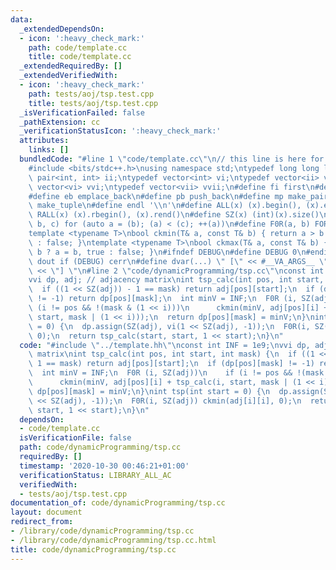 ```yaml
---
data:
  _extendedDependsOn:
  - icon: ':heavy_check_mark:'
    path: code/template.cc
    title: code/template.cc
  _extendedRequiredBy: []
  _extendedVerifiedWith:
  - icon: ':heavy_check_mark:'
    path: tests/aoj/tsp.test.cpp
    title: tests/aoj/tsp.test.cpp
  _isVerificationFailed: false
  _pathExtension: cc
  _verificationStatusIcon: ':heavy_check_mark:'
  attributes:
    links: []
  bundledCode: "#line 1 \"code/template.cc\"\n// this line is here for a reason\n\
    #include <bits/stdc++.h>\nusing namespace std;\ntypedef long long ll;\ntypedef\
    \ pair<int, int> ii;\ntypedef vector<int> vi;\ntypedef vector<ii> vii;\ntypedef\
    \ vector<vi> vvi;\ntypedef vector<vii> vvii;\n#define fi first\n#define se second\n\
    #define eb emplace_back\n#define pb push_back\n#define mp make_pair\n#define mt\
    \ make_tuple\n#define endl '\\n'\n#define ALL(x) (x).begin(), (x).end()\n#define\
    \ RALL(x) (x).rbegin(), (x).rend()\n#define SZ(x) (int)(x).size()\n#define FOR(a,\
    \ b, c) for (auto a = (b); (a) < (c); ++(a))\n#define F0R(a, b) FOR (a, 0, (b))\n\
    template <typename T>\nbool ckmin(T& a, const T& b) { return a > b ? a = b, true\
    \ : false; }\ntemplate <typename T>\nbool ckmax(T& a, const T& b) { return a <\
    \ b ? a = b, true : false; }\n#ifndef DEBUG\n#define DEBUG 0\n#endif\n#define\
    \ dout if (DEBUG) cerr\n#define dvar(...) \" [\" << #__VA_ARGS__ \": \" << (__VA_ARGS__)\
    \ << \"] \"\n#line 2 \"code/dynamicProgramming/tsp.cc\"\nconst int INF = 1e9;\n\
    vvi dp, adj; // adjacency matrix\nint tsp_calc(int pos, int start, int mask) {\n\
    \  if ((1 << SZ(adj)) - 1 == mask) return adj[pos][start];\n  if (dp[pos][mask]\
    \ != -1) return dp[pos][mask];\n  int minV = INF;\n  F0R (i, SZ(adj))\n    if\
    \ (i != pos && !(mask & (1 << i)))\n      ckmin(minV, adj[pos][i] + tsp_calc(i,\
    \ start, mask | (1 << i)));\n  return dp[pos][mask] = minV;\n}\nint tsp(int start\
    \ = 0) {\n  dp.assign(SZ(adj), vi(1 << SZ(adj), -1));\n  F0R(i, SZ(adj)) ckmin(adj[i][i],\
    \ 0);\n  return tsp_calc(start, start, 1 << start);\n}\n"
  code: "#include \"../template.hh\"\nconst int INF = 1e9;\nvvi dp, adj; // adjacency\
    \ matrix\nint tsp_calc(int pos, int start, int mask) {\n  if ((1 << SZ(adj)) -\
    \ 1 == mask) return adj[pos][start];\n  if (dp[pos][mask] != -1) return dp[pos][mask];\n\
    \  int minV = INF;\n  F0R (i, SZ(adj))\n    if (i != pos && !(mask & (1 << i)))\n\
    \      ckmin(minV, adj[pos][i] + tsp_calc(i, start, mask | (1 << i)));\n  return\
    \ dp[pos][mask] = minV;\n}\nint tsp(int start = 0) {\n  dp.assign(SZ(adj), vi(1\
    \ << SZ(adj), -1));\n  F0R(i, SZ(adj)) ckmin(adj[i][i], 0);\n  return tsp_calc(start,\
    \ start, 1 << start);\n}\n"
  dependsOn:
  - code/template.cc
  isVerificationFile: false
  path: code/dynamicProgramming/tsp.cc
  requiredBy: []
  timestamp: '2020-10-30 00:46:21+01:00'
  verificationStatus: LIBRARY_ALL_AC
  verifiedWith:
  - tests/aoj/tsp.test.cpp
documentation_of: code/dynamicProgramming/tsp.cc
layout: document
redirect_from:
- /library/code/dynamicProgramming/tsp.cc
- /library/code/dynamicProgramming/tsp.cc.html
title: code/dynamicProgramming/tsp.cc
---
```

